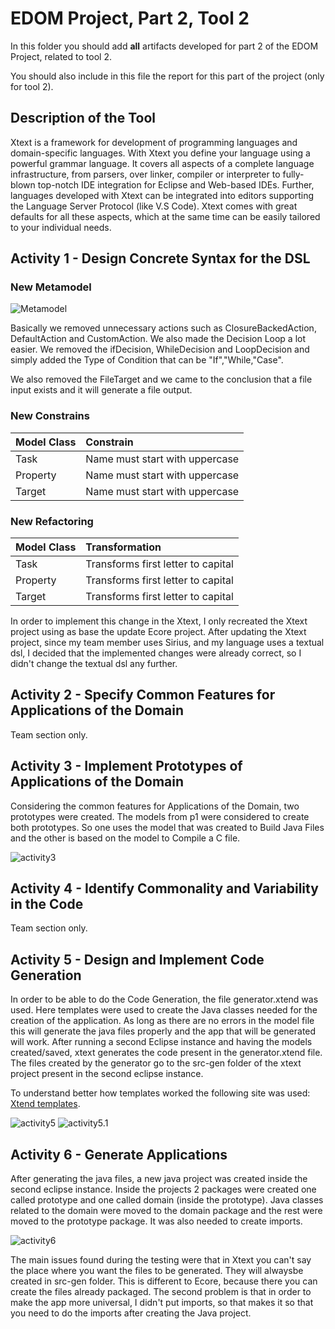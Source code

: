 # EDOM Project, Part 2, Tool 2

In this folder you should add **all** artifacts developed for part 2 of the EDOM Project, related to tool 2.

You should also include in this file the report for this part of the project (only for tool 2).

## Description of the Tool

Xtext is a framework for development of programming languages and domain-specific languages. With Xtext you define your language using a powerful grammar language.
It covers all aspects of a complete language infrastructure, from parsers, over linker, compiler or interpreter to fully-blown top-notch IDE integration for Eclipse and Web-based IDEs. Further, languages developed with Xtext can be integrated into editors supporting the Language Server Protocol (like V.S Code). Xtext comes with great defaults for all these aspects, which at the same time can be easily tailored to your individual needs.

## Activity 1 - Design Concrete Syntax for the DSL

### New Metamodel
![Metamodel](../meta.png)

Basically we removed unnecessary actions such as ClosureBackedAction, DefaultAction and CustomAction. We also made the Decision Loop a lot easier. We removed the ifDecision, WhileDecision and LoopDecision and simply added the Type of Condition that can be "If","While,"Case".

We also removed the FileTarget and we came to the conclusion that a file input exists and it will generate a file output.

### New Constrains
| Model Class | Constrain|
| -------------- | :--------- |
| Task | Name must start with uppercase|
| Property | Name must start with uppercase |
| Target | Name must start with uppercase |

### New Refactoring
| Model Class | Transformation|
| -------------- | :--------- | 
| Task | Transforms first letter to capital | 
| Property | Transforms first letter to capital |  
| Target | Transforms first letter to capital | 

In order to implement this change in the Xtext, I only recreated the Xtext project using as base the update Ecore project.
After updating the Xtext project, since my team member uses Sirius, and my language uses a textual dsl, I decided that the implemented changes were already correct, so I didn't change the textual dsl any further.

## Activity 2 - Specify Common Features for Applications of the Domain

Team section only.

## Activity 3 - Implement Prototypes of Applications of the Domain

Considering the common features for Applications of the Domain, two prototypes were created.
The models from p1 were considered to create both prototypes.
So one uses the model that was created to Build Java Files and the other is based on the model to Compile a C file.

![activity3](activity3.png)

## Activity 4 - Identify Commonality and Variability in the Code

Team section only.

## Activity 5 - Design and Implement Code Generation

In order to be able to do the Code Generation, the file generator.xtend was used. Here templates were used to create the Java classes needed for the creation of the application. As long as there are no errors in the model file this will generate the java files properly and the app that will be generated will work. After running a second Eclipse instance and having the models created/saved, xtext generates the code present in the generator.xtend file. The files created by the generator go to the src-gen folder of the xtext project present in the second eclipse instance.

To understand better how templates worked the following site was used: [Xtend templates](https://www.eclipse.org/xtend/documentation/203_xtend_expressions.html#templates).

![activity5](activity5.png)
![activity5.1](activity5.1.png)

## Activity 6 - Generate Applications

After generating the java files, a new java project was created inside the second eclipse instance. Inside the projects 2 packages were created one called prototype and one called domain (inside the prototype). Java classes related to the domain were moved to the domain package and the rest were moved to the prototype package. It was also needed to create imports.

![activity6](activity6.png)

The main issues found during the testing were that in Xtext you can't say the place where you want the files to be generated. They will alwaysbe created in src-gen folder. This is different to Ecore, because there you can create the files already packaged. The second problem is that in order to make the app more universal, I didn't put imports, so that makes it so that you need to do the imports after creating the Java project.
